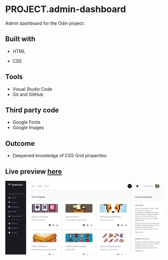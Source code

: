 # PROJECT.admin-dashboard
Admin dashboard for the Odin project.

## Built with
- HTML
* CSS

## Tools
- Visual Studio Code
- Git and GitHub

## Third party code
- Google Fonts
- Google Images

## Outcome
 - Deepened knowledge of CSS Grid properties.

 
## Live preview [here](https://bonemuffin.github.io/PROJECT.admin-dashboard/)
![](./Media/preview.png)
